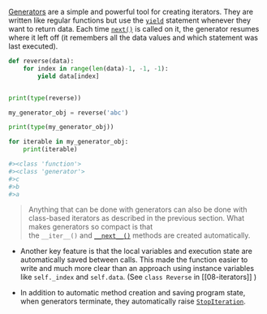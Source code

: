 [Generators](https://docs.python.org/3/glossary.html#term-generator) are a simple and powerful tool for creating iterators. They are written like regular functions but use the [`yield`](https://docs.python.org/3/reference/simple_stmts.html#yield) statement whenever they want to return data. Each time [`next()`](https://docs.python.org/3/library/functions.html#next "next") is called on it, the generator resumes where it left off (it remembers all the data values and which statement was last executed).

```python
def reverse(data):
    for index in range(len(data)-1, -1, -1):
        yield data[index]


print(type(reverse))

my_generator_obj = reverse('abc')

print(type(my_generator_obj))

for iterable in my_generator_obj:
    print(iterable)

#><class 'function'>
#><class 'generator'>
#>c
#>b
#>a
```

> Anything that can be done with generators can also be done with class-based iterators as described in the previous section. What makes generators so compact is that the `__iter__()` and [`__next__()`](https://docs.python.org/3/reference/expressions.html#generator.__next__ "generator.__next__") methods are created automatically.

- Another key feature is that the local variables and execution state are automatically saved between calls. This made the function easier to write and much more clear than an approach using instance variables like `self._index` and `self.data`. (See `class Reverse` in [[08-iterators]] )

- In addition to automatic method creation and saving program state, when generators terminate, they automatically raise [`StopIteration`](https://docs.python.org/3/library/exceptions.html#StopIteration "StopIteration").